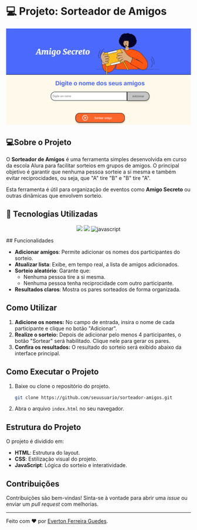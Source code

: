 # 💻 Projeto: Sorteador de Amigos

![sorteador](https://github.com/Evertonferrg/sorteador-de-amigo-secreto/blob/main/assets/sorteador.png)

## 💻Sobre o Projeto

O **Sorteador de Amigos** é uma ferramenta simples desenvolvida em curso da escola Alura para facilitar sorteios em grupos de amigos. O principal objetivo é garantir que nenhuma pessoa sorteie a si mesma e também evitar reciprocidades, ou seja, que "A" tire "B" e "B" tire "A".

Esta ferramenta é útil para organização de eventos como **Amigo Secreto** ou outras dinâmicas que envolvem sorteio.

## 🚀 Tecnologias Utilizadas
<p align="center">
  <img src="https://img.shields.io/badge/html5-%23E34F26.svg?style=for-the-badge&logo=html5&logoColor=white">
  <img src="https://img.shields.io/badge/css3-%231572B6.svg?style=for-the-badge&logo=css3&logoColor=white">
  <img src="https://img.shields.io/badge/javascript-%23323330.svg?style=for-the-badge&logo=javascript&logoColor=%23F7DF1E" alt="javascript" title ="javascript">
</p>
## Funcionalidades

- **Adicionar amigos**: Permite adicionar os nomes dos participantes do sorteio.
- **Atualizar lista**: Exibe, em tempo real, a lista de amigos adicionados.
- **Sorteio aleatório**: Garante que:
  - Nenhuma pessoa tire a si mesma.
  - Nenhuma pessoa tenha reciprocidade com outro participante.
- **Resultados claros**: Mostra os pares sorteados de forma organizada.

## Como Utilizar

1. **Adicione os nomes:** No campo de entrada, insira o nome de cada participante e clique no botão "Adicionar".
2. **Realize o sorteio:** Depois de adicionar pelo menos 4 participantes, o botão "Sortear" será habilitado. Clique nele para gerar os pares.
3. **Confira os resultados:** O resultado do sorteio será exibido abaixo da interface principal.

## Como Executar o Projeto

1. Baixe ou clone o repositório do projeto.
   ```bash
   git clone https://github.com/seuusuario/sorteador-amigos.git
   ```
2. Abra o arquivo `index.html` no seu navegador.

## Estrutura do Projeto

O projeto é dividido em:

- **HTML**: Estrutura do layout.
- **CSS**: Estilização visual do projeto.
- **JavaScript**: Lógica do sorteio e interatividade.


## Contribuições

Contribuições são bem-vindas! Sinta-se à vontade para abrir uma *issue* ou enviar um *pull request* com melhorias.



---

Feito com ❤ por [Everton Ferreira Guedes](https://github.com/Evertonferrg).

